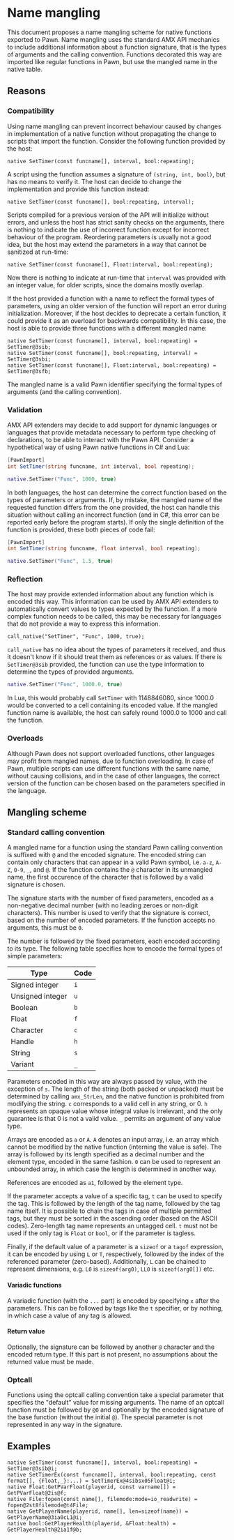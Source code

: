 # Name mangling
This document proposes a name mangling scheme for native functions exported to Pawn. Name mangling uses the standard AMX API mechanics to include additional information about a function signature, that is the types of arguments and the calling convention.
Functions decorated this way are imported like regular functions in Pawn, but use the mangled name in the native table.

## Reasons
### Compatibility
Using name mangling can prevent incorrect behaviour caused by changes in implementation of a native function without propagating the change to scripts that import the function. Consider the following function provided by the host:
```pawn
native SetTimer(const funcname[], interval, bool:repeating);
```
A script using the function assumes a signature of `(string, int, bool)`, but has no means to verify it. The host can decide to change the implementation and provide this function instead:
```pawn
native SetTimer(const funcname[], bool:repeating, interval);
```
Scripts compiled for a previous version of the API will initialize without errors, and unless the host has strict sanity checks on the arguments, there is nothing to indicate the use of incorrect function except for incorrect behaviour of the program.
Reordering parameters is usually not a good idea, but the host may extend the parameters in a way that cannot be sanitized at run-time:
```pawn
native SetTimer(const funcname[], Float:interval, bool:repeating);
```
Now there is nothing to indicate at run-time that `interval` was provided with an integer value, for older scripts, since the domains mostly overlap.

If the host provided a function with a name to reflect the formal types of parameters, using an older version of the function will report an error during initialization. Moreover, if the host decides to deprecate a certain function, it could provide it as an overload for backwards compatibility.
In this case, the host is able to provide three functions with a different mangled name:
```pawn
native SetTimer(const funcname[], interval, bool:repeating) = SetTimer@3sib;
native SetTimer(const funcname[], bool:repeating, interval) = SetTimer@3sbi;
native SetTimer(const funcname[], Float:interval, bool:repeating) = SetTimer@3sfb;
```
The mangled name is a valid Pawn identifier specifying the formal types of arguments (and the calling convention).

### Validation
AMX API extenders may decide to add support for dynamic languages or languages that provide metadata necessary to perform type checking of declarations, to be able to interact with the Pawn API. Consider a hypothetical way of using Pawn native functions in C# and Lua:
```csharp
[PawnImport]
int SetTimer(string funcname, int interval, bool repeating);
```
```lua
native.SetTimer("Func", 1000, true)
```
In both languages, the host can determine the correct function based on the types of parameters or arguments. If, by mistake, the mangled name of the requested function differs from the one provided, the host can handle this situation without calling an incorrect function (and in C#, this error can be reported early before the program starts).
If only the single definition of the function is provided, these both pieces of code fail:
```csharp
[PawnImport]
int SetTimer(string funcname, float interval, bool repeating);
```
```lua
native.SetTimer("Func", 1.5, true)
```

### Reflection
The host may provide extended information about any function which is encoded this way. This information can be used by AMX API extenders to automatically convert values to types expected by the function. If a more complex function needs to be called, this may be necessary for languages that do not provide a way to express this information.
```pawn
call_native("SetTimer", "Func", 1000, true);
```
`call_native` has no idea about the types of parameters it received, and thus it doesn't know if it should treat them as references or as values. If there is `SetTimer@3sib` provided, the function can use the type information to determine the types of provided arguments.
```lua
native.SetTimer("Func", 1000.0, true)
```
In Lua, this would probably call `SetTimer` with 1148846080, since 1000.0 would be converted to a cell containing its encoded value. If the mangled function name is available, the host can safely round 1000.0 to 1000 and call the function.

### Overloads
Although Pawn does not support overloaded functions, other languages may profit from mangled names, due to function overloading. In case of Pawn, multiple scripts can use different functions with the same name, without causing collisions, and in the case of other languages, the correct version of the function can be chosen based on the parameters specified in the language.

## Mangling scheme
### Standard calling convention
A mangled name for a function using the standard Pawn calling convention is suffixed with `@` and the encoded signature. The encoded string can contain only characters that can appear in a valid Pawn symbol, i.e. `a-z`, `A-Z`, `0-9`, `_`, and `@`. If the function contains the `@` character in its unmangled name, the first occurence of the character that is followed by a valid signature is chosen.

The signature starts with the number of fixed parameters, encoded as a non-negative decimal number (with no leading zeroes or non-digit characters). This number is used to verify that the signature is correct, based on the number of encoded parameters. If the function accepts no arguments, this must be `0`.

The number is followed by the fixed parameters, each encoded according to its type. The following table specifies how to encode the formal types of simple parameters:

|Type|Code|
|-|-|
|Signed integer|`i`|
|Unsigned integer|`u`|
|Boolean|`b`|
|Float|`f`|
|Character|`c`|
|Handle|`h`|
|String|`s`|
|Variant|`_`|

Parameters encoded in this way are always passed by value, with the exception of `s`. The length of the string (both packed or unpacked) must be determined by calling `amx_StrLen`, and the native function is prohibited from modifying the string. `c` corresponds to a valid cell in any string, or 0. `h` represents an opaque value whose integral value is irrelevant, and the only guarantee is that 0 is not a valid value. `_` permits an argument of any value type.

Arrays are encoded as `a` or `A`. `A` denotes an input array, i.e. an array which cannot be modified by the native function (interning the value is safe). The array is followed by its length specified as a decimal number and the element type, encoded in the same fashion. `0` can be used to represent an unbounded array, in which case the length is determined in another way.

References are encoded as `a1`, followed by the element type.

If the parameter accepts a value of a specific tag, `t` can be used to specify the tag. This is followed by the length of the tag name, followed by the tag name itself. It is possible to chain the tags in case of multiple permitted tags, but they must be sorted in the ascending order (based on the ASCII codes). Zero-length tag name represents an untagged cell. `t` must not be used if the only tag is `Float` or `bool`, or if the parameter is tagless.

Finally, if the default value of a parameter is a `sizeof` or a `tagof` expression, it can be encoded by using `L` or `T`, respectively, followed by the index of the referenced parameter (zero-based). Additionally, `L` can be chained to represent dimensions, e.g. `L0` is `sizeof(arg0)`, `LL0` is `sizeof(arg0[])` etc.

#### Variadic functions
A variadic function (with the `...` part) is encoded by specifying `x` after the parameters. This can be followed by tags like the `t` specifier, or by nothing, in which case a value of any tag is allowed.

#### Return value
Optionally, the signature can be followed by another `@` character and the encoded return type. If this part is not present, no assumptions about the returned value must be made.

### Optcall
Functions using the optcall calling convention take a special parameter that specifies the "default" value for missing arguments. The name of an optcall function must be followed by `@O` and optionally by the encoded signature of the base function (without the initial `@`). The special parameter is not represented in any way in the signature.

## Examples
```pawn
native SetTimer(const funcname[], interval, bool:repeating) = SetTimer@3sib@i;
native SetTimerEx(const funcname[], interval, bool:repeating, const format[], {Float,_}:...) = SetTimerEx@4sibsx05Float@i;
native Float:GetPVarFloat(playerid, const varname[]) = GetPVarFloat@2is@f;
native File:fopen(const name[], filemode:mode=io_readwrite) = fopen@2st8filemode@t4File;
native GetPlayerName(playerid, name[], len=sizeof(name)) = GetPlayerName@3ia0cL1@i;
native bool:GetPlayerHealth(playerid, &Float:health) = GetPlayerHealth@2ia1f@b;
```
